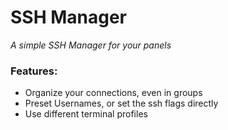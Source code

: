 # SSH Manager

_A simple SSH Manager for your panels_

### **Features:**

-   Organize your connections, even in groups
-   Preset Usernames, or set the ssh flags directly
-   Use different terminal profiles
